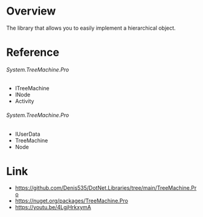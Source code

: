 # Overview
The library that allows you to easily implement a hierarchical object.

# Reference

###### System.TreeMachine.Pro

- ITreeMachine
- INode
- Activity

###### System.TreeMachine.Pro

- IUserData
- TreeMachine
- Node

# Link

- https://github.com/Denis535/DotNet.Libraries/tree/main/TreeMachine.Pro
- https://nuget.org/packages/TreeMachine.Pro
- https://youtu.be/4LgjHrkxymA